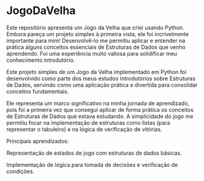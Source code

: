 # JogoDaVelha


Este repositório apresenta um Jogo da Velha que criei usando Python. Embora pareça um projeto simples à primeira vista, ele foi incrivelmente importante para mim! Desenvolvê-lo me permitiu aplicar e entender na prática alguns conceitos essenciais de Estruturas de Dados que venho aprendendo. Foi uma experiência muito valiosa para solidificar meu conhecimento introdutório.

Este projeto simples de um Jogo da Velha implementado em Python foi desenvolvido como parte dos meus estudos introdutórios sobre Estruturas de Dados, servindo como uma aplicação prática e divertida para consolidar conceitos fundamentais.

Ele representa um marco significativo na minha jornada de aprendizado, pois foi a primeira vez que consegui aplicar de forma prática os conceitos de Estruturas de Dados que estava estudando. A simplicidade do jogo me permitiu focar na implementação de estruturas como listas (para representar o tabuleiro) e na lógica de verificação de vitórias.

Principais aprendizados:

Representação de estados de jogo com estruturas de dados básicas.

Implementação de lógica para tomada de decisões e verificação de condições.






